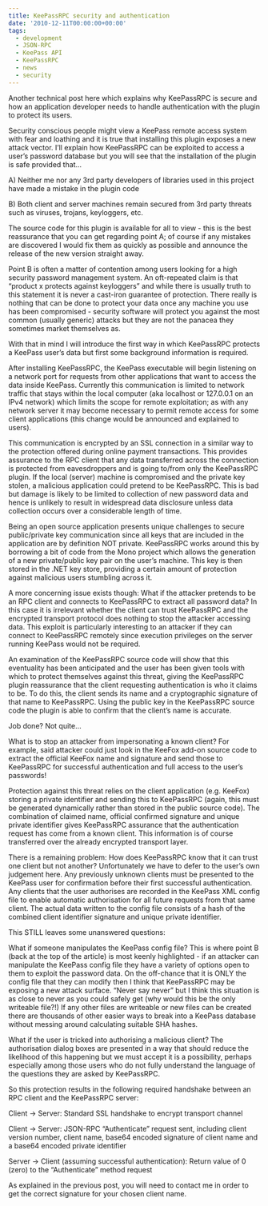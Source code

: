 ```yaml
---
title: KeePassRPC security and authentication
date: '2010-12-11T00:00:00+00:00'
tags:
  - development
  - JSON-RPC
  - KeePass API
  - KeePassRPC
  - news
  - security
---
```

<p>Another  technical post here which explains why KeePassRPC is secure and how an  application developer needs to handle authentication with the plugin to  protect its users.
</p>
<p>Security conscious people might view a KeePass remote access system  with fear and loathing and it is true that installing this plugin  exposes a new attack vector. I’ll explain how KeePassRPC can be  exploited to access a user’s password database but you will see that the  installation of the plugin is safe provided that…
</p>
<p>A) Neither me nor any 3rd party developers of libraries used in this project have made a mistake in the plugin code
</p>
<p>B) Both client and server machines remain secured from 3rd party threats such as viruses, trojans, keyloggers, etc.
</p>
<p>The source code for this plugin is available for all to view - this  is the best reassurance that you can get regarding point A; of course if  any mistakes are discovered I would fix them as quickly as possible and  announce the release of the new version straight away.
</p>
<p>Point B is often a matter of contention among users looking for a  high security password management system. An oft-repeated claim is that  “product x protects against keyloggers” and while there is usually truth  to this statement it is never a cast-iron guarantee of protection.  There really is nothing that can be done to protect your data once any  machine you use has been compromised - security software will protect  you against the most common (usually generic) attacks but they are not  the panacea they sometimes market themselves as.
</p>
<p>With that in mind I will introduce the first way in which KeePassRPC  protects a KeePass user’s data but first some background information is  required.
</p>
<p>After installing KeePassRPC, the KeePass executable will begin  listening on a network port for requests from other applications that  want to access the data inside KeePass. Currently this communication is  limited to network traffic that stays within the local computer (aka  localhost or 127.0.0.1 on an IPv4 network) which limits the scope for  remote exploitation; as with any network server it may become necessary  to permit remote access for some client applications (this change would  be announced and explained to users).
</p>
<p>This communication is encrypted by an SSL connection in a similar way  to the protection offered during online payment transactions. This  provides assurance to the RPC client that any data transferred across  the connection is protected from eavesdroppers and is going to/from only  the KeePassRPC plugin. If the local (server) machine is compromised and  the private key stolen, a malicious application could pretend to be  KeePassRPC. This is bad but damage is likely to be limited to collection  of new password data and hence is unlikely to result in widespread data  disclosure unless data collection occurs over a considerable length of  time.
</p>
<p>Being an open source application presents unique challenges to secure  public/private key communication since all keys that are included in  the application are by definition NOT private. KeePassRPC works around  this by borrowing a bit of code from the Mono project which allows the  generation of a new private/public key pair on the user’s machine. This  key is then stored in the .NET key store, providing a certain amount of  protection against malicious users stumbling across it.
</p>
<p>A more concerning issue exists though: What if the attacker pretends  to be an RPC client and connects to KeePassRPC to extract all password  data? In this case it is irrelevant whether the client can trust  KeePassRPC and the encrypted transport protocol does nothing to stop the  attacker accessing data. This exploit is particularly interesting to an  attacker if they can connect to KeePassRPC remotely since execution  privileges on the server running KeePass would not be required.
</p>
<p>An examination of the KeePassRPC source code will show that this  eventuality has been anticipated and the user has been given tools with  which to protect themselves against this threat, giving the KeePassRPC  plugin reassurance that the client requesting authentication is who it  claims to be. To do this, the client sends its name and a cryptographic  signature of that name to KeePassRPC. Using the public key in the  KeePassRPC source code the plugin is able to confirm that the client’s  name is accurate.
</p>
<p>Job done? Not quite…
</p>
<p>What is to stop an attacker from impersonating a known client? For  example, said attacker could just look in the KeeFox add-on source code  to extract the official KeeFox name and signature and send those to  KeePassRPC for successful authentication and full access to the user’s  passwords!
</p>
<p>Protection against this threat relies on the client application (e.g.  KeeFox) storing a private identifier and sending this to KeePassRPC  (again, this must be generated dynamically rather than stored in the  public source code). The combination of claimed name, official confirmed  signature and unique private identifier gives KeePassRPC assurance that  the authentication request has come from a known client. This  information is of course transferred over the already encrypted  transport layer.
</p>
<p>There is a remaining problem: How does KeePassRPC know that it can  trust one client but not another? Unfortunately we have to defer to the  user’s own judgement here. Any previously unknown clients must be  presented to the KeePass user for confirmation before their first  successful authentication. Any clients that the user authorises are  recorded in the KeePass XML config file to enable automatic  authorisation for all future requests from that same client. The actual  data written to the config file consists of a hash of the combined  client identifier signature and unique private identifier.
</p>
<p>This STILL leaves some unanswered questions:
</p>
<p>What if someone manipulates the KeePass config file? This is where  point B (back at the top of the article) is most keenly highlighted - if  an attacker can manipulate the KeePass config file they have a variety  of options open to them to exploit the password data. On the off-chance  that it is ONLY the config file that they can modify then I think that  KeePassRPC may be exposing a new attack surface. “Never say never” but I  think this situation is as close to never as you could safely get (why  would this be the only writeable file?!) If any other files are  writeable or new files can be created there are thousands of other  easier ways to break into a KeePass database without messing around  calculating suitable SHA hashes.
</p>
<p>What if the user is tricked into authorising a malicious client? The  authorisation dialog boxes are presented in a way that should reduce the  likelihood of this happening but we must accept it is a possibility,  perhaps especially among those users who do not fully understand the  language of the questions they are asked by KeePassRPC.
</p>
<p>So this protection results in the following required handshake between an RPC client and the KeePassRPC server:
</p>
<p>Client -&gt; Server: Standard SSL handshake to encrypt transport channel
</p>
<p>Client -&gt; Server: JSON-RPC “Authenticate” request sent, including  client version number, client name, base64 encoded signature of client  name and a base64 encoded private identifier
</p>
<p>Server -&gt; Client (assuming successful authentication): Return value of 0 (zero) to the “Authenticate” method request
</p>
<p>As explained in the previous post, you will need to contact me in  order to get the correct signature for your chosen client name.</p>
